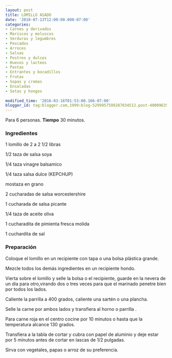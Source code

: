 ```yaml
---
layout: post
title: LOMILLO ASADO
date: '2010-07-13T12:00:00.000-07:00'
categories:
- Carnes y derivados
- Mariscos y moluscos
- Verduras y legumbres
- Pescados
- Arroces
- Salsas
- Postres y dulces
- Huevos y lacteos
- Pastas
- Entrantes y bocadillos
- Frutas
- Sopas y cremas
- Ensaladas
- Setas y hongos
 
modified_time: '2016-03-16T01:53:00.166-07:00'
blogger_id: tag:blogger.com,1999:blog-5299957599287034512.post-4000963515983867190
---
```


Para 6 personas.
<b>Tiempo</b> 30 minutos.

<h3>Ingredientes</h3>

1 lomillo de 2 a 2 1/2 libras

1/2 taza de salsa soya

1/4 taza vinagre balsamico

1/4 taza salsa dulce (KEPCHUP)

mostaza en grano

2 cucharadas de salsa worcestershire

1 cucharada de salsa picante

1/4 taza de aceite oliva

1 cucharadita de pimienta fresca molida

1 cuchardita de sal

<h3>Preparación</h3>

Coloque el lomillo en un recipiente con tapa o una bolsa plástica grande.

Mezcle todos los demás ingredientes en un recipiente hondo.

Vierta sobre el lomillo y selle la bolsa o el recipiente, guarde en la nevera de un día para otro,virando dos o tres veces para que el marinado penetre bien por todos los lados.

Caliente la parrilla a 400 grados, caliente una sartén o una plancha.

Selle la carne por ambos lados y transfiera al horno o parrilla .

Para carne roja en el centro cocine por 10 minutos o hasta que la temperatura alcance 130 grados.

Transfiera a la tabla de cortar y cubra con papel de aluminio y deje estar por 5 minutos antes de cortar en lascas de 1/2 pulgadas.

Sirva con vegetales, papas o arroz de su preferencia.

